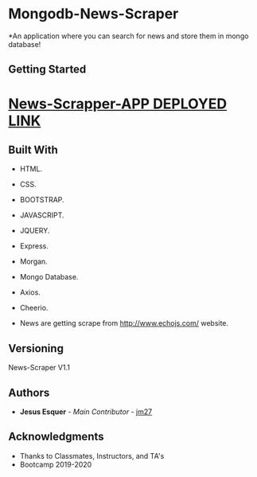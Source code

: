 # Mongodb-News-Scraper
*An application where you can search for news and store them in mongo database!

## Getting Started

[News-Scrapper-APP DEPLOYED LINK](https://still-scrubland-67036.herokuapp.com/ "Homepage")
======

## Built With

* HTML.
* CSS.
* BOOTSTRAP.
* JAVASCRIPT.
* JQUERY.
* Express.
* Morgan.
* Mongo Database.
* Axios.
* Cheerio.

* News are getting scrape from http://www.echojs.com/ website.

## Versioning
News-Scraper V1.1

## Authors

* **Jesus Esquer** - *Main Contributor* - [jm27](https://github.com/jm27)


## Acknowledgments

* Thanks to Classmates, Instructors, and TA's 
* Bootcamp 2019-2020
